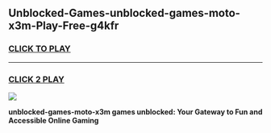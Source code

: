 
## Unblocked-Games-unblocked-games-moto-x3m-Play-Free-g4kfr
<h3>
<a href="https://premium76.site?title=unblocked-games-moto-x3m&ref=09A">CLICK TO PLAY</a></h3>
<hr>

<h3>
<a href="https://premium76.site?title=unblocked-games-moto-x3m&ref=09A">CLICK 2 PLAY</a>
  
</h3>

<a href="https://premium76.site?title=unblocked-games-moto-x3m&ref=09A"><img src="https://clearcache.store/games.png"></a>


**unblocked-games-moto-x3m games unblocked: Your Gateway to Fun and Accessible Online Gaming**
